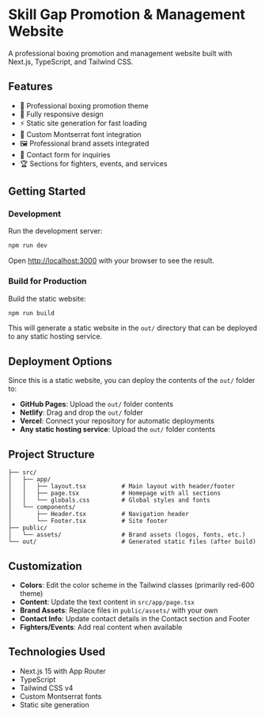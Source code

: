# Skill Gap Promotion & Management Website

A professional boxing promotion and management website built with Next.js, TypeScript, and Tailwind CSS.

## Features

- 🥊 Professional boxing promotion theme
- 📱 Fully responsive design
- ⚡ Static site generation for fast loading
- 🎨 Custom Montserrat font integration
- 🖼️ Professional brand assets integrated
- 📧 Contact form for inquiries
- 🏆 Sections for fighters, events, and services

## Getting Started

### Development

Run the development server:

```bash
npm run dev
```

Open [http://localhost:3000](http://localhost:3000) with your browser to see the result.

### Build for Production

Build the static website:

```bash
npm run build
```

This will generate a static website in the `out/` directory that can be deployed to any static hosting service.

## Deployment Options

Since this is a static website, you can deploy the contents of the `out/` folder to:

- **GitHub Pages**: Upload the `out/` folder contents
- **Netlify**: Drag and drop the `out/` folder
- **Vercel**: Connect your repository for automatic deployments
- **Any static hosting service**: Upload the `out/` folder contents

## Project Structure

```
├── src/
│   ├── app/
│   │   ├── layout.tsx          # Main layout with header/footer
│   │   ├── page.tsx            # Homepage with all sections
│   │   └── globals.css         # Global styles and fonts
│   └── components/
│       ├── Header.tsx          # Navigation header
│       └── Footer.tsx          # Site footer
├── public/
│   └── assets/                 # Brand assets (logos, fonts, etc.)
└── out/                        # Generated static files (after build)
```

## Customization

- **Colors**: Edit the color scheme in the Tailwind classes (primarily red-600 theme)
- **Content**: Update the text content in `src/app/page.tsx`
- **Brand Assets**: Replace files in `public/assets/` with your own
- **Contact Info**: Update contact details in the Contact section and Footer
- **Fighters/Events**: Add real content when available

## Technologies Used

- Next.js 15 with App Router
- TypeScript
- Tailwind CSS v4
- Custom Montserrat fonts
- Static site generation
